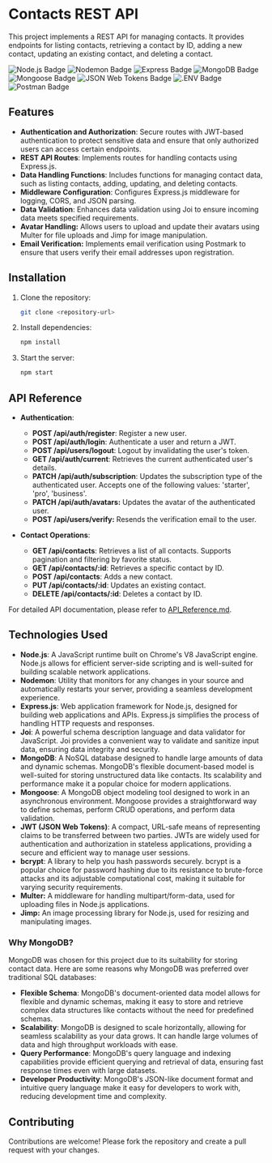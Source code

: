 # Contacts REST API

This project implements a REST API for managing contacts. It provides endpoints for listing contacts, retrieving a contact by ID, adding a new contact, updating an existing contact, and deleting a contact.

![Node.js Badge](https://img.shields.io/badge/Node.js-393?logo=nodedotjs&logoColor=fff&style=flat)
![Nodemon Badge](https://img.shields.io/badge/Nodemon-76D04B?logo=nodemon&logoColor=fff&style=flat)
![Express Badge](https://img.shields.io/badge/Express-000?logo=express&logoColor=fff&style=flat)
![MongoDB Badge](https://img.shields.io/badge/MongoDB-47A248?logo=mongodb&logoColor=fff&style=flat)
![Mongoose Badge](https://img.shields.io/badge/Mongoose-800?logo=mongoose&logoColor=fff&style=flat)
![JSON Web Tokens Badge](https://img.shields.io/badge/JSON%20Web%20Tokens-000?logo=jsonwebtokens&logoColor=fff&style=flat)
![.ENV Badge](https://img.shields.io/badge/.ENV-ECD53F?logo=dotenv&logoColor=000&style=flat)
![Postman Badge](https://img.shields.io/badge/Postman-FF6C37?logo=postman&logoColor=fff&style=flat)

## Features

- **Authentication and Authorization**: Secure routes with JWT-based authentication to protect sensitive data and ensure that only authorized users can access certain endpoints.
- **REST API Routes**: Implements routes for handling contacts using Express.js.
- **Data Handling Functions**: Includes functions for managing contact data, such as listing contacts, adding, updating, and deleting contacts.
- **Middleware Configuration**: Configures Express.js middleware for logging, CORS, and JSON parsing.
- **Data Validation**: Enhances data validation using Joi to ensure incoming data meets specified requirements.
- **Avatar Handling:** Allows users to upload and update their avatars using Multer for file uploads and Jimp for image manipulation.
- **Email Verification:** Implements email verification using Postmark to ensure that users verify their email addresses upon registration.

## Installation

1. Clone the repository:

   ```bash
   git clone <repository-url>
   ```

2. Install dependencies:

   ```bash
   npm install
   ```

3. Start the server:

   ```bash
   npm start
   ```

## API Reference

- **Authentication**:

  - **POST /api/auth/register**: Register a new user.
  - **POST /api/auth/login**: Authenticate a user and return a JWT.
  - **POST /api/users/logout**: Logout by invalidating the user's token.
  - **GET /api/auth/current**: Retrieves the current authenticated user's details.
  - **PATCH /api/auth/subscription**: Updates the subscription type of the authenticated user. Accepts one of the following values: 'starter', 'pro', 'business'.
  - **PATCH /api/auth/avatars:** Updates the avatar of the authenticated user.
  - **POST /api/users/verify:** Resends the verification email to the user.

- **Contact Operations**:
  - **GET /api/contacts**: Retrieves a list of all contacts. Supports pagination and filtering by favorite status.
  - **GET /api/contacts/:id**: Retrieves a specific contact by ID.
  - **POST /api/contacts**: Adds a new contact.
  - **PUT /api/contacts/:id**: Updates an existing contact.
  - **DELETE /api/contacts/:id**: Deletes a contact by ID.
 
For detailed API documentation, please refer to [API_Reference.md](./API_Reference.md).

## Technologies Used

- **Node.js**: A JavaScript runtime built on Chrome's V8 JavaScript engine. Node.js allows for efficient server-side scripting and is well-suited for building scalable network applications.
- **Nodemon**: Utility that monitors for any changes in your source and automatically restarts your server, providing a seamless development experience.
- **Express.js**: Web application framework for Node.js, designed for building web applications and APIs. Express.js simplifies the process of handling HTTP requests and responses.
- **Joi**: A powerful schema description language and data validator for JavaScript. Joi provides a convenient way to validate and sanitize input data, ensuring data integrity and security.
- **MongoDB**: A NoSQL database designed to handle large amounts of data and dynamic schemas. MongoDB's flexible document-based model is well-suited for storing unstructured data like contacts. Its scalability and performance make it a popular choice for modern applications.
- **Mongoose**: A MongoDB object modeling tool designed to work in an asynchronous environment. Mongoose provides a straightforward way to define schemas, perform CRUD operations, and perform data validation.
- **JWT (JSON Web Tokens)**: A compact, URL-safe means of representing claims to be transferred between two parties. JWTs are widely used for authentication and authorization in stateless applications, providing a secure and efficient way to manage user sessions.
- **bcrypt**: A library to help you hash passwords securely. bcrypt is a popular choice for password hashing due to its resistance to brute-force attacks and its adjustable computational cost, making it suitable for varying security requirements.
- **Multer:** A middleware for handling multipart/form-data, used for uploading files in Node.js applications.
- **Jimp:** An image processing library for Node.js, used for resizing and manipulating images.

### Why MongoDB?

MongoDB was chosen for this project due to its suitability for storing contact data. Here are some reasons why MongoDB was preferred over traditional SQL databases:

- **Flexible Schema**: MongoDB's document-oriented data model allows for flexible and dynamic schemas, making it easy to store and retrieve complex data structures like contacts without the need for predefined schemas.
- **Scalability**: MongoDB is designed to scale horizontally, allowing for seamless scalability as your data grows. It can handle large volumes of data and high throughput workloads with ease.
- **Query Performance**: MongoDB's query language and indexing capabilities provide efficient querying and retrieval of data, ensuring fast response times even with large datasets.
- **Developer Productivity**: MongoDB's JSON-like document format and intuitive query language make it easy for developers to work with, reducing development time and complexity.

## Contributing

Contributions are welcome! Please fork the repository and create a pull request with your changes.
